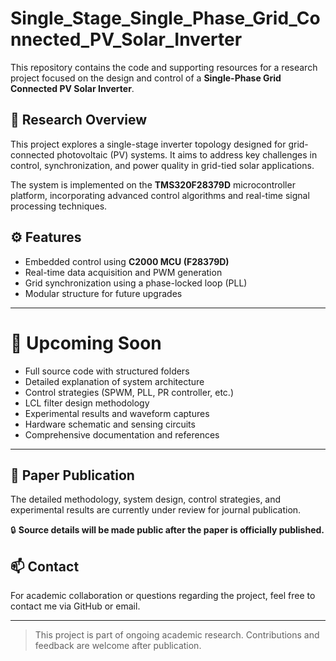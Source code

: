 # Single_Stage_Single_Phase_Grid_Connected_PV_Solar_Inverter

This repository contains the code and supporting resources for a research project focused on the design and control of a **Single-Phase Grid Connected PV Solar Inverter**.

## 🔬 Research Overview

This project explores a single-stage inverter topology designed for grid-connected photovoltaic (PV) systems. It aims to address key challenges in control, synchronization, and power quality in grid-tied solar applications.

The system is implemented on the **TMS320F28379D** microcontroller platform, incorporating advanced control algorithms and real-time signal processing techniques.

## ⚙️ Features

- Embedded control using **C2000 MCU (F28379D)**
- Real-time data acquisition and PWM generation
- Grid synchronization using a phase-locked loop (PLL)
- Modular structure for future upgrades

---

# 🚧 Upcoming Soon

- Full source code with structured folders
- Detailed explanation of system architecture
- Control strategies (SPWM, PLL, PR controller, etc.)
- LCL filter design methodology
- Experimental results and waveform captures
- Hardware schematic and sensing circuits
- Comprehensive documentation and references

---

## 📄 Paper Publication

The detailed methodology, system design, control strategies, and experimental results are currently under review for journal publication.

🔒 **Source details will be made public after the paper is officially published.**

## 📫 Contact

For academic collaboration or questions regarding the project, feel free to contact me via GitHub or email.

---

> This project is part of ongoing academic research. Contributions and feedback are welcome after publication.
